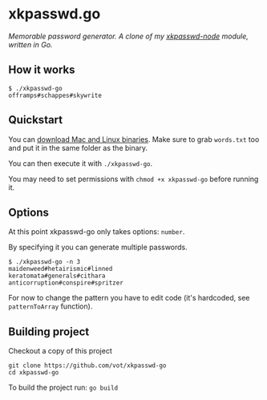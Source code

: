 # xkpasswd.go

*Memorable password generator. A clone of my [xkpasswd-node](https://github.com/vot/xkpasswd-node) module, written in Go.*

## How it works

```
$ ./xkpasswd-go
offramps#schappes#skywrite
```


## Quickstart

You can [download Mac and Linux binaries](https://github.com/vot/xkpasswd-go/releases/tag/0.0.1).
Make sure to grab `words.txt` too and put it in the same folder as the binary.

You can then execute it with `./xkpasswd-go`.

You may need to set permissions with `chmod +x xkpasswd-go` before running it.


## Options

At this point xkpasswd-go only takes options: `number`.

By specifying it you can generate multiple passwords.

```
$ ./xkpasswd-go -n 3
maidenweed#hetairismic#linned
keratomata#generals#cithara
anticorruption#conspire#spritzer
```

For now to change the pattern you have to edit code (it's hardcoded, see `patternToArray` function).

## Building project

Checkout a copy of this project
```
git clone https://github.com/vot/xkpasswd-go
cd xkpasswd-go
```

To build the project run:
`go build`
